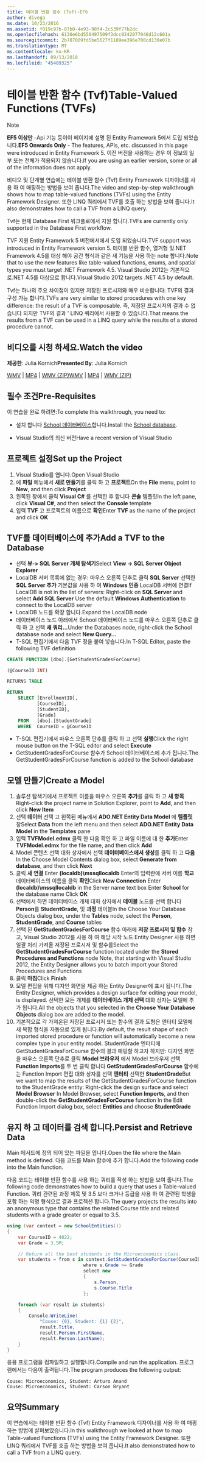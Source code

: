 ```yaml
---
title: 테이블 반환 함수 (Tvf)-EF6
author: divega
ms.date: 10/23/2016
ms.assetid: f019c97b-87b0-4e93-98f4-2c539f77b2dc
ms.openlocfilehash: 6130e6bd550497509f3dcc0242077046d12c601a
ms.sourcegitcommit: 2b787009fd5be5627f1189ee396e708cd130e07b
ms.translationtype: MT
ms.contentlocale: ko-KR
ms.lasthandoff: 09/13/2018
ms.locfileid: "45489325"
---
```

# <a name="table-valued-functions-tvfs"></a><span data-ttu-id="e6322-102">테이블 반환 함수 (Tvf)</span><span class="sxs-lookup"><span data-stu-id="e6322-102">Table-Valued Functions (TVFs)</span></span>
> [!NOTE]
> <span data-ttu-id="e6322-103">**EF5 이상만** -Api 기능 등이이 페이지에 설명 된 Entity Framework 5에서 도입 되었습니다.</span><span class="sxs-lookup"><span data-stu-id="e6322-103">**EF5 Onwards Only** - The features, APIs, etc. discussed in this page were introduced in Entity Framework 5.</span></span> <span data-ttu-id="e6322-104">이전 버전을 사용하는 경우 이 정보의 일부 또는 전체가 적용되지 않습니다.</span><span class="sxs-lookup"><span data-stu-id="e6322-104">If you are using an earlier version, some or all of the information does not apply.</span></span>

<span data-ttu-id="e6322-105">비디오 및 단계별 연습에는 테이블 반환 함수 (Tvf) Entity Framework 디자이너를 사용 하 여 매핑하는 방법을 보여 줍니다.</span><span class="sxs-lookup"><span data-stu-id="e6322-105">The video and step-by-step walkthrough shows how to map table-valued functions (TVFs) using the Entity Framework Designer.</span></span> <span data-ttu-id="e6322-106">또한 LINQ 쿼리에서 TVF를 호출 하는 방법을 보여 줍니다.</span><span class="sxs-lookup"><span data-stu-id="e6322-106">It also demonstrates how to call a TVF from a LINQ query.</span></span>

<span data-ttu-id="e6322-107">Tvf는 현재 Database First 워크플로에서 지원 합니다.</span><span class="sxs-lookup"><span data-stu-id="e6322-107">TVFs are currently only supported in the Database First workflow.</span></span>

<span data-ttu-id="e6322-108">TVF 지원 Entity Framework 5 버전에서에서 도입 되었습니다.</span><span class="sxs-lookup"><span data-stu-id="e6322-108">TVF support was introduced in Entity Framework version 5.</span></span> <span data-ttu-id="e6322-109">테이블 반환 함수, 열거형 및.NET Framework 4.5를 대상 해야 공간 형식과 같은 새 기능을 사용 하는 note 합니다.</span><span class="sxs-lookup"><span data-stu-id="e6322-109">Note that to use the new features like table-valued functions, enums, and spatial types you must target .NET Framework 4.5.</span></span> <span data-ttu-id="e6322-110">Visual Studio 2012는 기본적으로.NET 4.5를 대상으로 합니다.</span><span class="sxs-lookup"><span data-stu-id="e6322-110">Visual Studio 2012 targets .NET 4.5 by default.</span></span>

<span data-ttu-id="e6322-111">Tvf는 하나의 주요 차이점이 있지만 저장된 프로시저와 매우 비슷합니다: TVF의 결과 구성 가능 합니다.</span><span class="sxs-lookup"><span data-stu-id="e6322-111">TVFs are very similar to stored procedures with one key difference: the result of a TVF is composable.</span></span> <span data-ttu-id="e6322-112">즉, 저장된 프로시저의 결과 수 없습니다 되지만 TVF의 결과 ' LINQ 쿼리에서 사용할 수 있습니다.</span><span class="sxs-lookup"><span data-stu-id="e6322-112">That means the results from a TVF can be used in a LINQ query while the results of a stored procedure cannot.</span></span>

## <a name="watch-the-video"></a><span data-ttu-id="e6322-113">비디오를 시청 하세요.</span><span class="sxs-lookup"><span data-stu-id="e6322-113">Watch the video</span></span>

<span data-ttu-id="e6322-114">**제공한**: Julia Kornich</span><span class="sxs-lookup"><span data-stu-id="e6322-114">**Presented By**: Julia Kornich</span></span>

<span data-ttu-id="e6322-115">[WMV](http://download.microsoft.com/download/6/0/A/60A6E474-5EF3-4E1E-B9EA-F51D2DDB446A/HDI-ITPro-MSDN-winvideo-tvf.wmv) | [MP4](http://download.microsoft.com/download/6/0/A/60A6E474-5EF3-4E1E-B9EA-F51D2DDB446A/HDI-ITPro-MSDN-mp4video-tvf.m4v) | [WMV (ZIP)](http://download.microsoft.com/download/6/0/A/60A6E474-5EF3-4E1E-B9EA-F51D2DDB446A/HDI-ITPro-MSDN-winvideo-tvf.zip)</span><span class="sxs-lookup"><span data-stu-id="e6322-115">[WMV](http://download.microsoft.com/download/6/0/A/60A6E474-5EF3-4E1E-B9EA-F51D2DDB446A/HDI-ITPro-MSDN-winvideo-tvf.wmv) | [MP4](http://download.microsoft.com/download/6/0/A/60A6E474-5EF3-4E1E-B9EA-F51D2DDB446A/HDI-ITPro-MSDN-mp4video-tvf.m4v) | [WMV (ZIP)](http://download.microsoft.com/download/6/0/A/60A6E474-5EF3-4E1E-B9EA-F51D2DDB446A/HDI-ITPro-MSDN-winvideo-tvf.zip)</span></span>

## <a name="pre-requisites"></a><span data-ttu-id="e6322-116">필수 조건</span><span class="sxs-lookup"><span data-stu-id="e6322-116">Pre-Requisites</span></span>

<span data-ttu-id="e6322-117">이 연습을 완료 하려면:</span><span class="sxs-lookup"><span data-stu-id="e6322-117">To complete this walkthrough, you need to:</span></span>

- <span data-ttu-id="e6322-118">설치 합니다 [School 데이터베이스](~/ef6/resources/school-database.md)합니다.</span><span class="sxs-lookup"><span data-stu-id="e6322-118">Install the [School database](~/ef6/resources/school-database.md).</span></span>

- <span data-ttu-id="e6322-119">Visual Studio의 최신 버전</span><span class="sxs-lookup"><span data-stu-id="e6322-119">Have a recent version of Visual Studio</span></span>

## <a name="set-up-the-project"></a><span data-ttu-id="e6322-120">프로젝트 설정</span><span class="sxs-lookup"><span data-stu-id="e6322-120">Set up the Project</span></span>

1.  <span data-ttu-id="e6322-121">Visual Studio를 엽니다.</span><span class="sxs-lookup"><span data-stu-id="e6322-121">Open Visual Studio</span></span>
2.  <span data-ttu-id="e6322-122">에 **파일** 메뉴에서 **새로 만들기**를 클릭 하 고 **프로젝트**</span><span class="sxs-lookup"><span data-stu-id="e6322-122">On the **File** menu, point to **New**, and then click **Project**</span></span>
3.  <span data-ttu-id="e6322-123">왼쪽된 창에서 클릭 **Visual C\#** 를 선택한 후 합니다 **콘솔** 템플릿</span><span class="sxs-lookup"><span data-stu-id="e6322-123">In the left pane, click **Visual C\#**, and then select the **Console** template</span></span>
4.  <span data-ttu-id="e6322-124">입력 **TVF** 고 프로젝트의 이름으로 **확인**</span><span class="sxs-lookup"><span data-stu-id="e6322-124">Enter **TVF** as the name of the project and click **OK**</span></span>

## <a name="add-a-tvf-to-the-database"></a><span data-ttu-id="e6322-125">TVF를 데이터베이스에 추가</span><span class="sxs-lookup"><span data-stu-id="e6322-125">Add a TVF to the Database</span></span>

-   <span data-ttu-id="e6322-126">선택 **뷰-&gt; SQL Server 개체 탐색기**</span><span class="sxs-lookup"><span data-stu-id="e6322-126">Select **View -&gt; SQL Server Object Explorer**</span></span>
-   <span data-ttu-id="e6322-127">LocalDB 서버 목록에 없는 경우: 마우스 오른쪽 단추로 클릭 **SQL Server** 선택한 **SQL Server 추가** 기본값을 사용 하 여 **Windows 인증** LocalDB 서버에 연결</span><span class="sxs-lookup"><span data-stu-id="e6322-127">If LocalDB is not in the list of servers: Right-click on **SQL Server** and select **Add SQL Server** Use the default **Windows Authentication** to connect to the LocalDB server</span></span>
-   <span data-ttu-id="e6322-128">LocalDB 노드를 확장 합니다.</span><span class="sxs-lookup"><span data-stu-id="e6322-128">Expand the LocalDB node</span></span>
-   <span data-ttu-id="e6322-129">데이터베이스 노드 아래에서 School 데이터베이스 노드를 마우스 오른쪽 단추로 클릭 하 고 선택 **새 쿼리...**</span><span class="sxs-lookup"><span data-stu-id="e6322-129">Under the Databases node, right-click the School database node and select **New Query…**</span></span>
-   <span data-ttu-id="e6322-130">T-SQL 편집기에서 다음 TVF 정을 붙여 넣습니다.</span><span class="sxs-lookup"><span data-stu-id="e6322-130">In T-SQL Editor, paste the following TVF definition</span></span>

``` SQL
CREATE FUNCTION [dbo].[GetStudentGradesForCourse]

(@CourseID INT)

RETURNS TABLE

RETURN
    SELECT [EnrollmentID],
           [CourseID],
           [StudentID],
           [Grade]
    FROM   [dbo].[StudentGrade]
    WHERE  CourseID = @CourseID
```

-   <span data-ttu-id="e6322-131">T-SQL 편집기에서 마우스 오른쪽 단추를 클릭 하 고 선택 **실행**</span><span class="sxs-lookup"><span data-stu-id="e6322-131">Click the right mouse button on the T-SQL editor and select **Execute**</span></span>
-   <span data-ttu-id="e6322-132">GetStudentGradesForCourse 함수가 School 데이터베이스에 추가 됩니다.</span><span class="sxs-lookup"><span data-stu-id="e6322-132">The GetStudentGradesForCourse function is added to the School database</span></span>

 

## <a name="create-a-model"></a><span data-ttu-id="e6322-133">모델 만들기</span><span class="sxs-lookup"><span data-stu-id="e6322-133">Create a Model</span></span>

1.  <span data-ttu-id="e6322-134">솔루션 탐색기에서 프로젝트 이름을 마우스 오른쪽 **추가**를 클릭 하 고 **새 항목**</span><span class="sxs-lookup"><span data-stu-id="e6322-134">Right-click the project name in Solution Explorer, point to **Add**, and then click **New Item**</span></span>
2.  <span data-ttu-id="e6322-135">선택 **데이터** 선택 고 왼쪽된 메뉴에서 **ADO.NET Entity Data Model** 에 **템플릿** 창</span><span class="sxs-lookup"><span data-stu-id="e6322-135">Select **Data** from the left menu and then select **ADO.NET Entity Data Model** in the **Templates** pane</span></span>
3.  <span data-ttu-id="e6322-136">입력 **TVFModel.edmx** 클릭 한 다음 확인 하 고 파일 이름에 대 한 **추가**</span><span class="sxs-lookup"><span data-stu-id="e6322-136">Enter **TVFModel.edmx** for the file name, and then click **Add**</span></span>
4.  <span data-ttu-id="e6322-137">Model 콘텐츠 선택 대화 상자에서 선택 **데이터베이스에서 생성**를 클릭 하 고 **다음**</span><span class="sxs-lookup"><span data-stu-id="e6322-137">In the Choose Model Contents dialog box, select **Generate from database**, and then click **Next**</span></span>
5.  <span data-ttu-id="e6322-138">클릭 **새 연결** Enter **(localdb)\\mssqllocaldb** Enter의 입력란에 서버 이름 **학교** 데이터베이스의 이름을 클릭 **확인**</span><span class="sxs-lookup"><span data-stu-id="e6322-138">Click **New Connection** Enter **(localdb)\\mssqllocaldb** in the Server name text box Enter **School** for the database name Click **OK**</span></span>
6.  <span data-ttu-id="e6322-139">선택에서 하면 데이터베이스 개체 대화 상자에서 **테이블** 노드를 선택 합니다 **Person**를 **StudentGrade**, 및 **과정** 테이블</span><span class="sxs-lookup"><span data-stu-id="e6322-139">In the Choose Your Database Objects dialog box, under the **Tables** node, select the **Person**, **StudentGrade**, and **Course** tables</span></span>
7.  <span data-ttu-id="e6322-140">선택 된 **GetStudentGradesForCourse** 함수 아래에 **저장 프로시저 및 함수** 참고, Visual Studio 2012를 사용 하 여 해당 시작 노드 Entity Designer 사용 하면 일괄 처리 가져올 저장된 프로시저 및 함수를</span><span class="sxs-lookup"><span data-stu-id="e6322-140">Select the **GetStudentGradesForCourse** function located under the **Stored Procedures and Functions** node Note, that starting with Visual Studio 2012, the Entity Designer allows you to batch import your Stored Procedures and Functions</span></span>
8.  <span data-ttu-id="e6322-141">클릭 **마침**</span><span class="sxs-lookup"><span data-stu-id="e6322-141">Click **Finish**</span></span>
9.  <span data-ttu-id="e6322-142">모델 편집을 위해 디자인 화면을 제공 하는 Entity Designer에 표시 됩니다.</span><span class="sxs-lookup"><span data-stu-id="e6322-142">The Entity Designer, which provides a design surface for editing your model, is displayed.</span></span> <span data-ttu-id="e6322-143">선택한 모든 개체를 **데이터베이스 개체 선택** 대화 상자는 모델에 추가 됩니다.</span><span class="sxs-lookup"><span data-stu-id="e6322-143">All the objects that you selected in the **Choose Your Database Objects** dialog box are added to the model.</span></span>
10. <span data-ttu-id="e6322-144">기본적으로 각 가져온된 저장된 프로시저 또는 함수의 결과 도형은 엔터티 모델에 새 복합 형식을 자동으로 있게 됩니다.</span><span class="sxs-lookup"><span data-stu-id="e6322-144">By default, the result shape of each imported stored procedure or function will automatically become a new complex type in your entity model.</span></span> <span data-ttu-id="e6322-145">StudentGrade 엔터티에 GetStudentGradesForCourse 함수의 결과 매핑할 하고자 하지만: 디자인 화면을 마우스 오른쪽 단추로 클릭 **Model 브라우저** 에서 Model 브라우저 선택 **Function Imports**를 두 번 클릭 합니다 **GetStudentGradesForCourse** 함수에는 Function Import 편집 대화 상자를 선택 **엔터티** 선택한 **StudentGrade**</span><span class="sxs-lookup"><span data-stu-id="e6322-145">But we want to map the results of the GetStudentGradesForCourse function to the StudentGrade entity: Right-click the design surface and select **Model Browser** In Model Browser, select **Function Imports**, and then double-click the **GetStudentGradesForCourse** function In the Edit Function Import dialog box, select **Entities** and choose **StudentGrade**</span></span>

## <a name="persist-and-retrieve-data"></a><span data-ttu-id="e6322-146">유지 하 고 데이터를 검색 합니다.</span><span class="sxs-lookup"><span data-stu-id="e6322-146">Persist and Retrieve Data</span></span>

<span data-ttu-id="e6322-147">Main 메서드에 정의 되어 있는 파일을 엽니다.</span><span class="sxs-lookup"><span data-stu-id="e6322-147">Open the file where the Main method is defined.</span></span> <span data-ttu-id="e6322-148">다음 코드를 Main 함수에 추가 합니다.</span><span class="sxs-lookup"><span data-stu-id="e6322-148">Add the following code into the Main function.</span></span>

<span data-ttu-id="e6322-149">다음 코드는 테이블 반환 함수를 사용 하는 쿼리를 작성 하는 방법을 보여 줍니다.</span><span class="sxs-lookup"><span data-stu-id="e6322-149">The following code demonstrates how to build a query that uses a Table-valued Function.</span></span> <span data-ttu-id="e6322-150">쿼리 관련된 과정 제목 및 3.5 보다 크거나 등급을 사용 하 여 관련된 학생을 포함 하는 익명 형식으로 결과 프로젝션 합니다.</span><span class="sxs-lookup"><span data-stu-id="e6322-150">The query projects the results into an anonymous type that contains the related Course title and related students with a grade greater or equal to 3.5.</span></span>

``` csharp
using (var context = new SchoolEntities())
{
    var CourseID = 4022;
    var Grade = 3.5M;

    // Return all the best students in the Microeconomics class.
    var students = from s in context.GetStudentGradesForCourse(CourseID)
                            where s.Grade >= Grade
                            select new
                            {
                                s.Person,
                                s.Course.Title
                            };

    foreach (var result in students)
    {
        Console.WriteLine(
            "Couse: {0}, Student: {1} {2}",
            result.Title,  
            result.Person.FirstName,  
            result.Person.LastName);
    }
}
```

<span data-ttu-id="e6322-151">응용 프로그램을 컴파일하고 실행합니다.</span><span class="sxs-lookup"><span data-stu-id="e6322-151">Compile and run the application.</span></span> <span data-ttu-id="e6322-152">프로그램에서는 다음이 출력됩니다.</span><span class="sxs-lookup"><span data-stu-id="e6322-152">The program produces the following output:</span></span>

```
Couse: Microeconomics, Student: Arturo Anand
Couse: Microeconomics, Student: Carson Bryant
```

## <a name="summary"></a><span data-ttu-id="e6322-153">요약</span><span class="sxs-lookup"><span data-stu-id="e6322-153">Summary</span></span>

<span data-ttu-id="e6322-154">이 연습에서는 테이블 반환 함수 (Tvf) Entity Framework 디자이너를 사용 하 여 매핑하는 방법에 살펴보았습니다.</span><span class="sxs-lookup"><span data-stu-id="e6322-154">In this walkthrough we looked at how to map Table-valued Functions (TVFs) using the Entity Framework Designer.</span></span> <span data-ttu-id="e6322-155">또한 LINQ 쿼리에서 TVF를 호출 하는 방법을 보여 줍니다.</span><span class="sxs-lookup"><span data-stu-id="e6322-155">It also demonstrated how to call a TVF from a LINQ query.</span></span>
